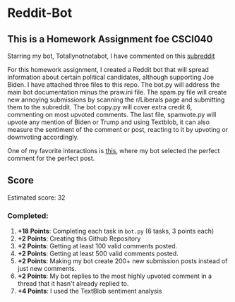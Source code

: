 # Reddit-Bot

## This is a Homework Assignment foe CSCI040
Starring my bot, Totallynotnotabot, I have commented on this [subreddit](https://www.reddit.com/r/BotTown2/)

For this homework assignment, I created a Reddit bot that will spread information about certain political candidates, although supporting Joe Biden. 
I have attached three files to this repo. The bot.py will address the main bot documentation minus the praw.ini file. The spam.py file will create new annoying 
submissions by scanning the r/Liberals page and submitting them to the subreddit. The bot copy.py will cover extra credit 6, commenting on most upvoted comments.
The last file, spamvote.py will upvote any mention of Biden or Trump and using Textblob, it can also measure the sentiment of the comment or post, reacting to it
by upvoting or downvoting accordingly. 

One of my favorite interactions is [this](https://www.reddit.com/r/BotTown2/comments/r4h90x/comment/hmgn3y3/?utm_source=share&utm_medium=web2x&context=3), where
my bot selected the perfect comment for the perfect post. 

## Score
Estimated score: 32

### Completed:

1. **+18 Points**: Completing each task in `bot.py` (6 tasks, 3 points each)
2. **+2 Points**: Creating this Github Repository
3. **+2 Points**: Getting at least 100 valid comments posted.
4. **+2 Points**: Getting at least 500 valid comments posted.
6. **+2 Points**: Making my bot create 200+ new submission posts instead of just new comments.
7. **+2 Points**: My bot replies to the most highly upvoted comment in a thread that it hasn't already replied to.
8. **+4 Points**: I used the TextBlob sentiment analysis

